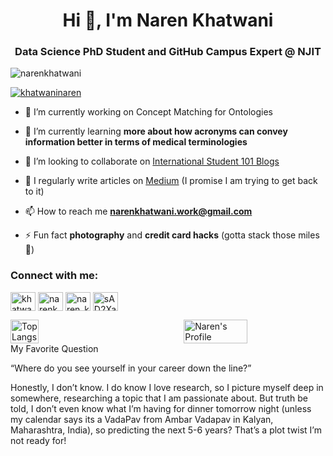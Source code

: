 <h1 align="center">Hi 👋, I'm Naren Khatwani</h1>
<h3 align="center">Data Science PhD Student and GitHub Campus Expert @ NJIT</h3>

<p align="left"> <img src="https://komarev.com/ghpvc/?username=narenkhatwani&label=Profile%20views&color=0e75b6&style=flat" alt="narenkhatwani" /> </p>

<p align="left"> <a href="https://twitter.com/khatwaninaren" target="blank"><img src="https://img.shields.io/twitter/follow/khatwaninaren?logo=twitter&style=for-the-badge" alt="khatwaninaren" /></a> </p>

- 🔭 I’m currently working on Concept Matching for Ontologies

- 🌱 I’m currently learning **more about how acronyms can convey information better in terms of medical terminologies**

- 👯 I’m looking to collaborate on [International Student 101 Blogs](https://narenkhatwani-blogs.notion.site/FAQs-regarding-Graduate-and-Undergraduate-studies-72e6832cab4a48f9b9b3bbb70487c58a?pvs=4)

- 📝 I regularly write articles on [Medium]([https://www.getrevue.co/profile/thatdesiguy](https://medium.com/@naren_khatwani007)) (I promise I am trying to get back to it)

- 📫 How to reach me **narenkhatwani.work@gmail.com**

- ⚡ Fun fact **photography** and **credit card hacks** (gotta stack those miles 🌝)

<h3 align="left">Connect with me:</h3>
<p align="left">
<a href="https://twitter.com/khatwaninaren" target="blank"><img align="center" src="https://raw.githubusercontent.com/rahuldkjain/github-profile-readme-generator/master/src/images/icons/Social/twitter.svg" alt="khatwaninaren" height="30" width="40" /></a>
<a href="https://linkedin.com/in/narenkhatwani" target="blank"><img align="center" src="https://raw.githubusercontent.com/rahuldkjain/github-profile-readme-generator/master/src/images/icons/Social/linked-in-alt.svg" alt="narenkhatwani" height="30" width="40" /></a>
<a href="https://instagram.com/naren_khatwani007" target="blank"><img align="center" src="https://raw.githubusercontent.com/rahuldkjain/github-profile-readme-generator/master/src/images/icons/Social/instagram.svg" alt="naren_khatwani007" height="30" width="40" /></a>
<a href="https://discord.gg/sAD2XajWjS" target="blank"><img align="center" src="https://raw.githubusercontent.com/rahuldkjain/github-profile-readme-generator/master/src/images/icons/Social/discord.svg" alt="sAD2XajWjS" height="30" width="40" /></a>
</p>


<div style="display: flex; justify-content: space-between;">
    <img src="https://github-readme-stats.vercel.app/api/top-langs/?username=narenkhatwani&hide=Jupyter%20Notebook&layout=pie" alt="Top Langs" style="width: 30%;">
    <img src="https://github-readme-stats.vercel.app/api?username=narenkhatwani&show_icons=true&theme=radical" alt="Naren's Profile" style="width: 45%;">
</div>
My Favorite Question

“Where do you see yourself in your career down the line?”

Honestly, I don’t know. I do know I love research, so I picture myself deep in somewhere, researching a topic that I am passionate about. But truth be told, I don’t even know what I’m having for dinner tomorrow night (unless my calendar says its a VadaPav from Ambar Vadapav in Kalyan, Maharashtra, India), so predicting the next 5-6 years? That’s a plot twist I’m not ready for!
